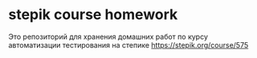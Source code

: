 # stepik course homework

Это репозиторий для хранения домашних работ по курсу автоматизации тестирования на степике https://stepik.org/course/575 
